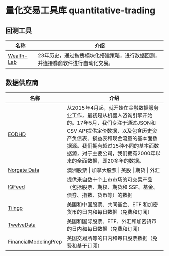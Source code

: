 # 量化交易工具库 quantitative-trading
## 回测工具
| 名称   | 介绍                                                                                                                                                                                                                                                                            |
|---------|---------------------------------------------------------------------------------------------------------------------------------------------------------------------------------------------------------------------------------------------------------------------------------|
| [Wealth-Lab](https://www.wealth-lab.com/a/china)| 23年历史，通过拖拽模块化搭建策略，进行数据回测，并连接券商软件进行自动化交易。|

## 数据供应商
| 名称                  | 介绍                                                                                                                                                                                                                                                                                |
|-----------------------|-------------------------------------------------------------------------------------------------------------------------------------------------------------------------------------------------------------------------------------------------------------------------------------|
| [EODHD](https://eodhd.com/)                | 从2015年4月起，就开始在金融数据服务业工作，最初是从机器人咨询引擎开始的。17年5月，我们专注于通过JSON和CSV API提供定价数据，以及包含历史资产负债表、损益表和现金流量的基本面数据源。我们拥有超过15种不同的基本面数据源，对于主要公司，我们拥有2000年以来的全面数据，即20多年的数据。 |
| [Norgate Data](https://norgatedata.com)          | 澳洲股票 \| 加拿大股票 \| 美股 \| 期货 \| 外汇                                                                                                                                                                                                                                      |
| [IQFeed](https://www.iqfeed.net/wealthlab/index.cfm?displayaction=start)               | 提供来自数十个上市市场的可交易产品（包括股票、期权、期货和 SSF、基金、债券、指数、货币等）的数据                                                                                                                                                                                    |
| [Tiingo](https://www.tiingo.com/)              | 美国和中国股票、共同基金、ETF 和加密货币的日内和每日数据（免费和订阅）                                                                                                                                                                                                              |
| [TwelveData](https://twelvedata.com/)          | 美国和国际股票、ETF、外汇和加密货币的日内和每日数据（免费和订阅）                                                                                                                                                                                                                   |
| [FinancialModelingPrep](https://financialmodelingprep.com/developer/docs/) | 美国交易所等的日内和每日股票数据（免费和基于订阅）                                                                                                                                                                                                                                  |
